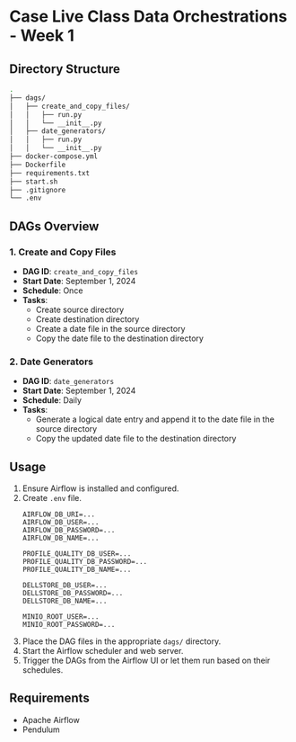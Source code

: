 
# Case Live Class Data Orchestrations - Week 1

## Directory Structure
```bash
.
├── dags/
│   ├── create_and_copy_files/
│   │   ├── run.py
│   │   └── __init__.py
│   ├── date_generators/
│   │   ├── run.py
│   │   └── __init__.py
├── docker-compose.yml
├── Dockerfile
├── requirements.txt
├── start.sh
├── .gitignore
└── .env
```
## DAGs Overview

### 1. Create and Copy Files

- **DAG ID**: `create_and_copy_files`
- **Start Date**: September 1, 2024
- **Schedule**: Once
- **Tasks**:
  - Create source directory
  - Create destination directory
  - Create a date file in the source directory
  - Copy the date file to the destination directory

### 2. Date Generators

- **DAG ID**: `date_generators`
- **Start Date**: September 1, 2024
- **Schedule**: Daily
- **Tasks**:
  - Generate a logical date entry and append it to the date file in the source directory
  - Copy the updated date file to the destination directory

## Usage

1. Ensure Airflow is installed and configured.
2. Create `.env` file.
    ```
    AIRFLOW_DB_URI=...
    AIRFLOW_DB_USER=...
    AIRFLOW_DB_PASSWORD=...
    AIRFLOW_DB_NAME=...

    PROFILE_QUALITY_DB_USER=...
    PROFILE_QUALITY_DB_PASSWORD=...
    PROFILE_QUALITY_DB_NAME=...

    DELLSTORE_DB_USER=...
    DELLSTORE_DB_PASSWORD=...
    DELLSTORE_DB_NAME=...

    MINIO_ROOT_USER=...
    MINIO_ROOT_PASSWORD=...
    ```
2. Place the DAG files in the appropriate `dags/` directory.
3. Start the Airflow scheduler and web server.
4. Trigger the DAGs from the Airflow UI or let them run based on their schedules.

## Requirements

- Apache Airflow
- Pendulum